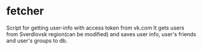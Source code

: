 # fetcher
Script for getting user-info with access token from vk.com
It gets users from Sverdlovsk region(can be modified) and saves user info, user's friends and user's groups to db.
